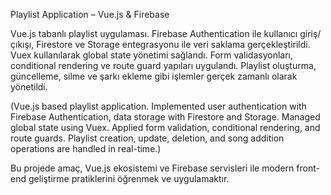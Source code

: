 Playlist Application – Vue.js & Firebase

Vue.js tabanlı playlist uygulaması. Firebase Authentication ile kullanıcı giriş/çıkışı, Firestore ve Storage entegrasyonu ile veri saklama gerçekleştirildi. Vuex kullanılarak global state yönetimi sağlandı. Form validasyonları, conditional rendering ve route guard yapıları uygulandı. Playlist oluşturma, güncelleme, silme ve şarkı ekleme gibi işlemler gerçek zamanlı olarak yönetildi.

(Vue.js based playlist application. Implemented user authentication with Firebase Authentication, data storage with Firestore and Storage. Managed global state using Vuex. Applied form validation, conditional rendering, and route guards. Playlist creation, update, deletion, and song addition operations are handled in real-time.)

Bu projede amaç, Vue.js ekosistemi ve Firebase servisleri ile modern front-end geliştirme pratiklerini öğrenmek ve uygulamaktır.
